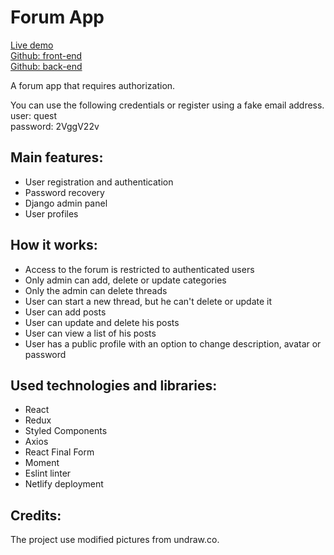 # Forum App

[Live demo](https://forum-ap.netlify.app/)  
[Github: front-end](https://github.com/apiwonska/forum-frontend)  
[Github: back-end](https://github.com/apiwonska/forum-backend)

A forum app that requires authorization.

You can use the following credentials or register using a fake email address.  
user: quest  
password: 2VggV22v

## Main features:
- User registration and authentication
- Password recovery
- Django admin panel
- User profiles
  
## How it works:
- Access to the forum is restricted to authenticated users
- Only admin can add, delete or update categories
- Only the admin can delete threads
- User can start a new thread, but he can't delete or update it
- User can add posts
- User can update and delete his posts
- User can view a list of his posts
- User has a public profile with an option to change description, avatar or password

## Used technologies and libraries:
- React
- Redux
- Styled Components
- Axios
- React Final Form
- Moment
- Eslint linter
- Netlify deployment

## Credits:
The project use modified pictures from undraw.co.



